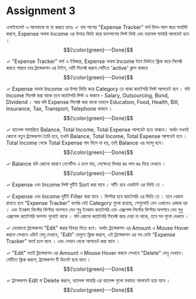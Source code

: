# Assignment 3

এসাইনমেন্ট এ আপনাকে যা যা করতে হবেঃ ✓ বাম পাশের "Expense Tracker" ফর্ম ফিল-আপ
করে সাবমিট করলে, Expense অথবা Income এর উপরে ভিত্তি করে ডানপাশের লিস্ট ভিউ এবং
ব্যালেন্স সামারি আপডেট হবে । $${\color{green}---Done}$$

✓ "Expense Tracker" ফর্ম এ ইউজার, Expense অথবা Income ট্যাব ভিউতে ক্লিক করে
সিলেক্ট করতে পারবে তার ট্রান্সেকশন এর টাইপ, যেটি সিলেক্ট করবে সেটিতে 'active'
ক্লাস থাকবে $${\color{green}---Done}$$

✓ Expense অথবা Income এর উপর ভিত্তি করে Category তে থাকা ক্যাটেগরি লিস্ট আপডেট
হবে । যদি Income সিলেক্ট করা থাকে তবে ক্যাটেগরি লিস্ট এ থাকবে - Salary,
Outsourcing, Bond, Dividend । আর যদি Expense সিলেক্ট করা থাকে তাহলে Education,
Food, Health, Bill, Insurance, Tax, Transport, Telephone থাকবে ।
$${\color{green}---Done}$$

✓ ব্যালেন্স সামারিতে Balance, Total Income, Total Expense আপডেট হতে থাকবে।
অর্থাৎ যখনই কোনো নতুন ট্রান্সেকশন তৈরি হবে, তখনি Balance, Total Income, Total
Expense আপডেট হবে । Total Income থেকে Total Expense বাদ দিলে যা হয়, তাই Balance
এর ভ্যালু হবে। $${\color{green}---Done}$$

✓ Balance যদি কোনো কারণে নেগেটিভ এ চলে যায়, সেক্ষেত্রে লিখার রঙ লাল রঙ দিয়ে
দেখাবে । $${\color{green}---Done}$$

✓ Expense এবং Income লিস্ট দুটিই Sort করা যাবে । সর্টিং হবে এমাউন্ট এর ভিত্তি তে
।

✓ Expense এবং Income দুটিই Filter করা যাবে । ফিল্টার হবে ক্যাটেগরি এর ভিত্তি তে
। তবে খেয়াল রাখতে হবে "Expense Tracker" ফর্মের যেই Category গুলো রয়েছে, সেগুলোই
যেন এখানেও রেন্ডার হয় । এবং ইনকাম লিস্টের ফিল্টার অপশনে যেন শুধু ইনকাম ক্যাটেগরি
এবং এক্সপেন্স লিস্টের ফিল্টার অপশনে যেন শুধু এক্সপেন্স ক্যাটেগরি অপশন গুলোই থাকে
। যদি কোনো ক্যাটেগরি সিলেক্ট করে দেয়া না থাকে, তবে সব গুলো দেখাবে ।

✓ যেকোনো ট্রান্সেকশন "Edit" করার ফিচার দিতে হবে। অর্থাৎ ট্রান্সেকশন এর Amount এ
Mouse Hover করলে সেখানে এডিট মেনু দেখাবে, "Edit" মেনুতে ক্লিক করলে, এই
ট্রান্সেকশন এর সব ডেটা "Expense Tracker" ফর্মে চলে যাবে । এবং সেখান থেকে আপডেট
করা যাবে ।

✓ "Edit" মতই ট্রান্সেকশন এর Amount এ Mouse Hover করলে সেখানে "Delete" মেনু
দেখাবে। সেটিতে ক্লিক করলে, ট্রান্সেকশন টি ডিলেট হয়ে যাবে ।
$${\color{green}---Done}$$

✓ ট্রান্সেকশন Edit বা Delete করলে, ব্যালেন্স সামারি এর ব্যালেন্স গুলো যথাযত
আপডেট হয়ে যাবে । $${\color{green}---Done}$$
